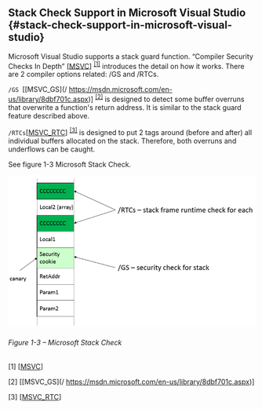 <!--- @file
  README.md for Stack Canaries - Stack Check Support in Microsoft Visual Studio 

  Copyright (c) 2018, Intel Corporation. All rights reserved.<BR>

  Redistribution and use in source (original document form) and 'compiled'
  forms (converted to PDF, epub, HTML and other formats) with or without
  modification, are permitted provided that the following conditions are met:

  1) Redistributions of source code (original document form) must retain the
     above copyright notice, this list of conditions and the following
     disclaimer as the first lines of this file unmodified.

  2) Redistributions in compiled form (transformed to other DTDs, converted to
     PDF, epub, HTML and other formats) must reproduce the above copyright
     notice, this list of conditions and the following disclaimer in the
     documentation and/or other materials provided with the distribution.

  THIS DOCUMENTATION IS PROVIDED BY TIANOCORE PROJECT "AS IS" AND ANY EXPRESS OR
  IMPLIED WARRANTIES, INCLUDING, BUT NOT LIMITED TO, THE IMPLIED WARRANTIES OF
  MERCHANTABILITY AND FITNESS FOR A PARTICULAR PURPOSE ARE DISCLAIMED. IN NO
  EVENT SHALL TIANOCORE PROJECT  BE LIABLE FOR ANY DIRECT, INDIRECT, INCIDENTAL,
  SPECIAL, EXEMPLARY, OR CONSEQUENTIAL DAMAGES (INCLUDING, BUT NOT LIMITED TO,
  PROCUREMENT OF SUBSTITUTE GOODS OR SERVICES; LOSS OF USE, DATA, OR PROFITS;
  OR BUSINESS INTERRUPTION) HOWEVER CAUSED AND ON ANY THEORY OF LIABILITY,
  WHETHER IN CONTRACT, STRICT LIABILITY, OR TORT (INCLUDING NEGLIGENCE OR
  OTHERWISE) ARISING IN ANY WAY OUT OF THE USE OF THIS DOCUMENTATION, EVEN IF
  ADVISED OF THE POSSIBILITY OF SUCH DAMAGE.

-->

## Stack Check Support in Microsoft Visual Studio {#stack-check-support-in-microsoft-visual-studio}

Microsoft Visual Studio supports a stack guard function. “Compiler Security Checks In Depth” [[MSVC](https://msdn.microsoft.com/library/aa290051.aspx)] <sup>[[1]](#footnote1)</sup>
introduces the detail on how it works. There are 2 compiler options related: /GS and /RTCs.

`/GS `[[MSVC_GS](/ https://msdn.microsoft.com/en-us/library/8dbf701c.aspx)] <sup>[[2]](#footnote2)</sup>   is designed to detect some buffer overruns that overwrite a function&#039;s return address. It is similar to the stack guard feature described above.

`/RTCs`[[MSVC_RTC](https://msdn.microsoft.com/en-US/library/8wtf2dfz.aspx)] <sup>[[3]](#footnote2)</sup>   is designed to put 2 tags around (before and after) all individual buffers allocated on the stack. Therefore, both overruns and underflows can be caught.

See figure 1-3 Microsoft Stack Check.

![](/media/image3.png)

###### Figure 1-3 – Microsoft Stack Check


<a name="footnote1">[1]</a> [[MSVC](https://msdn.microsoft.com/library/aa290051.aspx)]

<a name="footnote2">[2]</a> [[MSVC_GS](/ https://msdn.microsoft.com/en-us/library/8dbf701c.aspx)]

<a name="footnote3">[3]</a> [[MSVC_RTC](https://msdn.microsoft.com/en-US/library/8wtf2dfz.aspx)] 

